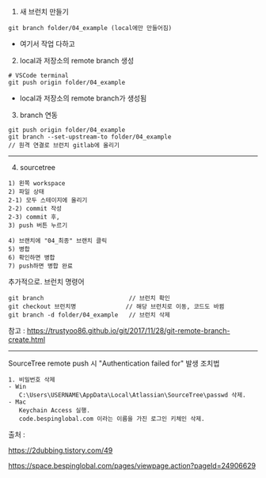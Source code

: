 1. 새 브런치 만들기

```
git branch folder/04_example (local에만 만들어짐)
```

- 여기서 작업 다하고




2. local과 저장소의 remote branch 생성

```
# VSCode terminal
git push origin folder/04_example
```

- local과 저장소의 remote branch가 생성됨




3. branch 연동

```
git push origin folder/04_example
git branch --set-upstream-to folder/04_example 
// 원격 연결로 브런치 gitlab에 올리기
```

---------------------------------------------------------------------------------------------

4. sourcetree

```
1) 왼쪽 workspace
2) 파일 상태
2-1) 모두 스테이지에 올리기
2-2) commit 작성
2-3) commit 후,
3) push 버튼 누르기

4) 브랜치에 "04_최종" 브랜치 클릭
5) 병합
6) 확인하면 병합
7) push하면 병합 완료
```



추가적으로. 브런치 명령어

```
git branch 				          // 브런치 확인
git checkout 브런치명 			   // 해당 브런치로 이동, 코드도 바뀜
git branch -d folder/04_example	  // 브런치 삭제
```
참고 : https://trustyoo86.github.io/git/2017/11/28/git-remote-branch-create.html

---------------------------------------------------------------------------------------------

SourceTree remote push 시 "Authentication failed for" 발생 조치법

```
1. 비밀번호 삭제
- Win
   C:\Users\USERNAME\AppData\Local\Atlassian\SourceTree\passwd 삭제.
- Mac
   Keychain Access 실행.
   code.bespinglobal.com 이라는 이름을 가진 로그인 키체인 삭제.
```



출처 :

https://2dubbing.tistory.com/49

https://space.bespinglobal.com/pages/viewpage.action?pageId=24906629


